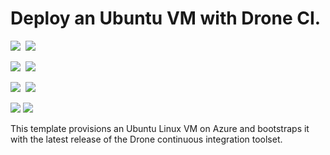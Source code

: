# Deploy an Ubuntu VM with Drone CI.

<IMG SRC="https://azbotstorage.blob.core.windows.net/badges/drone-ubuntu-vm/PublicLastTestDate.svg" />&nbsp;
<IMG SRC="https://azbotstorage.blob.core.windows.net/badges/drone-ubuntu-vm/PublicDeployment.svg" />&nbsp;

<IMG SRC="https://azbotstorage.blob.core.windows.net/badges/drone-ubuntu-vm/FairfaxLastTestDate.svg" />&nbsp;
<IMG SRC="https://azbotstorage.blob.core.windows.net/badges/drone-ubuntu-vm/FairfaxDeployment.svg" />&nbsp;

<IMG SRC="https://azbotstorage.blob.core.windows.net/badges/drone-ubuntu-vm/BestPracticeResult.svg" />&nbsp;
<IMG SRC="https://azbotstorage.blob.core.windows.net/badges/drone-ubuntu-vm/CredScanResult.svg" />&nbsp;

<a href="https://portal.azure.com/#create/Microsoft.Template/uri/https%3A%2F%2Fraw.githubusercontent.com%2FAzure%2Fazure-quickstart-templates%2Fmaster%2Fdrone-ubuntu-vm%2Fazuredeploy.json" target="_blank"><img src="http://azuredeploy.net/deploybutton.png"/></a>
<a href="http://armviz.io/#/?load=https%3A%2F%2Fraw.githubusercontent.com%2FAzure%2Fazure-quickstart-templates%2Fmaster%2Fdrone-ubuntu-vm%2Fazuredeploy.json" target="_blank">
    <img src="http://armviz.io/visualizebutton.png"/>
</a>

This template provisions an Ubuntu Linux VM on Azure and bootstraps it with the latest release of the Drone continuous integration toolset.
